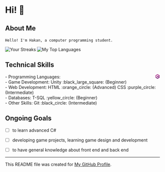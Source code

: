 # Hi! :wave:
## About Me
`Hello! I'm Hakan, a computer programming student.`

![Your Streaks](https://github-readme-streak-stats.herokuapp.com/?user=Hakan-Hasircioglu&theme=radical)
![My Top Languages](https://github-readme-stats.vercel.app/api/top-langs/?username=Hakan-Hasircioglu&layout=compact&theme=radical)

## Technical Skills
<div style="display: flex; justify-content: space-between;">
- Programming Languages:
  
  <img src="c-sharp.png" alt="C# Icon" width="3%" height="3%">

</div>
   <div style="display: flex; justify-content: space-between;">
- Game Development:
  Unity :black_large_square: (Beginner)
</div>
<div style="display: flex; justify-content: space-between;">
- Web Development:
  HTML :orange_circle: (Advanced)
  CSS :purple_circle: (Intermediate)
</div>
</div>
<div style="display: flex; justify-content: space-between;">
- Databases:
  T-SQL :yellow_circle: (Beginner)
</div>
<div style="display: flex; justify-content: space-between;">
- Other Skills:
  Git :black_circle: (Intermediate)
</div>

## Ongoing Goals
- [ ] to learn advanced C#
- [ ] developing game projects, learning game design and development
- [ ] to have general knowledge about front end and back end


---
This README file was created for [My GitHub Profile](https://github.com/Hakan-Hasircioglu).
